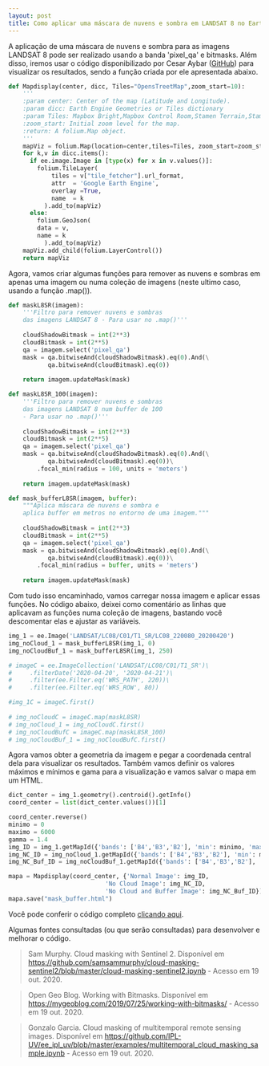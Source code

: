 ```yaml
---
layout: post
title: Como aplicar uma máscara de nuvens e sombra em LANDSAT 8 no Earth Engine com Python?
---
```


A aplicação de uma máscara de nuvens e sombra para as imagens LANDSAT 8 pode ser realizado usando a banda 'pixel_qa' e bitmasks. 
Além disso, iremos usar o código disponibilizado por Cesar Aybar ([GitHub](https://github.com/csaybar)) para visualizar os resultados, 
sendo a função criada por ele apresentada abaixo.

```python
def Mapdisplay(center, dicc, Tiles="OpensTreetMap",zoom_start=10):
    '''
    :param center: Center of the map (Latitude and Longitude).
    :param dicc: Earth Engine Geometries or Tiles dictionary
    :param Tiles: Mapbox Bright,Mapbox Control Room,Stamen Terrain,Stamen Toner,stamenwatercolor,cartodbpositron.
    :zoom_start: Initial zoom level for the map.
    :return: A folium.Map object.
    '''
    mapViz = folium.Map(location=center,tiles=Tiles, zoom_start=zoom_start)
    for k,v in dicc.items():
      if ee.image.Image in [type(x) for x in v.values()]:
        folium.TileLayer(
            tiles = v["tile_fetcher"].url_format,
            attr  = 'Google Earth Engine',
            overlay =True,
            name  = k
          ).add_to(mapViz)
      else:
        folium.GeoJson(
        data = v,
        name = k
          ).add_to(mapViz)
    mapViz.add_child(folium.LayerControl())
    return mapViz
```

Agora, vamos criar algumas funções para remover as nuvens e sombras em apenas uma imagem ou numa coleção de imagens (neste ultimo caso, usando a função .map()).

```python
def maskL8SR(imagem):
    '''Filtro para remover nuvens e sombras
    das imagens LANDSAT 8 - Para usar no .map()'''
    
    cloudShadowBitmask = int(2**3)
    cloudBitmask = int(2**5)
    qa = imagem.select('pixel_qa')
    mask = qa.bitwiseAnd(cloudShadowBitmask).eq(0).And(\
           qa.bitwiseAnd(cloudBitmask).eq(0))
        
    return imagem.updateMask(mask)

def maskL8SR_100(imagem):
    '''Filtro para remover nuvens e sombras
    das imagens LANDSAT 8 num buffer de 100
    - Para usar no .map()'''
    
    cloudShadowBitmask = int(2**3)
    cloudBitmask = int(2**5)
    qa = imagem.select('pixel_qa')
    mask = qa.bitwiseAnd(cloudShadowBitmask).eq(0).And(\
           qa.bitwiseAnd(cloudBitmask).eq(0))\
        .focal_min(radius = 100, units = 'meters')
          
    return imagem.updateMask(mask)

def mask_bufferL8SR(imagem, buffer):
    """Aplica máscara de nuvens e sombra e
    aplica buffer em metros no entorno de uma imagem."""
    
    cloudShadowBitmask = int(2**3)
    cloudBitmask = int(2**5)
    qa = imagem.select('pixel_qa')
    mask = qa.bitwiseAnd(cloudShadowBitmask).eq(0).And(\
           qa.bitwiseAnd(cloudBitmask).eq(0))\
        .focal_min(radius = buffer, units = 'meters')
          
    return imagem.updateMask(mask)
```

Com tudo isso encaminhado, vamos carregar nossa imagem e aplicar essas funções. 
No código abaixo, deixei como comentário as linhas que aplicavam as funções numa coleção de imagens, bastando você descomentar elas e ajustar as variáveis.

```python
img_1 = ee.Image('LANDSAT/LC08/C01/T1_SR/LC08_220080_20200420')
img_noCloud_1 = mask_bufferL8SR(img_1, 0)
img_noCloudBuf_1 = mask_bufferL8SR(img_1, 250)

# imageC = ee.ImageCollection('LANDSAT/LC08/C01/T1_SR')\
#     .filterDate('2020-04-20', '2020-04-21')\
#     .filter(ee.Filter.eq('WRS_PATH', 220))\
#     .filter(ee.Filter.eq('WRS_ROW', 80))

#img_1C = imageC.first()
    
# img_noCloudC = imageC.map(maskL8SR)
# img_noCloud_1 = img_noCloudC.first()
# img_noCloudBufC = imageC.map(maskL8SR_100)
# img_noCloudBuf_1 = img_noCloudBufC.first()
```

Agora vamos obter a geometria da imagem e pegar a coordenada central dela para visualizar os resultados.
Também vamos definir os valores máximos e mínimos e gama para a visualização e vamos salvar o mapa em um HTML.

```python
dict_center = img_1.geometry().centroid().getInfo()
coord_center = list(dict_center.values())[1]

coord_center.reverse()
minimo = 0
maximo = 6000
gamma = 1.4
img_ID = img_1.getMapId({'bands': ['B4','B3','B2'], 'min': minimo, 'max': maximo, 'gamma': gamma})
img_NC_ID = img_noCloud_1.getMapId({'bands': ['B4','B3','B2'], 'min': minimo, 'max': maximo, 'gamma': gamma})
img_NC_Buf_ID = img_noCloudBuf_1.getMapId({'bands': ['B4','B3','B2'], 'min': minimo, 'max': maximo, 'gamma': gamma})

mapa = Mapdisplay(coord_center, {'Normal Image': img_ID, 
                           'No Cloud Image': img_NC_ID, 
                           'No Cloud and Buffer Image': img_NC_Buf_ID})
mapa.save("mask_buffer.html")
```

Você pode conferir o código completo [clicando aqui](https://github.com/basquiroto/EEwP/blob/master/GEE_mask_buffer.py).

Algumas fontes consultadas (ou que serão consultadas) para desenvolver e melhorar o código.
> Sam Murphy. Cloud masking with Sentinel 2. Disponível em https://github.com/samsammurphy/cloud-masking-sentinel2/blob/master/cloud-masking-sentinel2.ipynb - Acesso em 19 out. 2020.

> Open Geo Blog. Working with Bitmasks. Disponível em https://mygeoblog.com/2019/07/25/working-with-bitmasks/ - Acesso em 19 out. 2020.

> Gonzalo Garcia. Cloud masking of multitemporal remote sensing images. Disponível em https://github.com/IPL-UV/ee_ipl_uv/blob/master/examples/multitemporal_cloud_masking_sample.ipynb - Acesso em 19 out. 2020.

